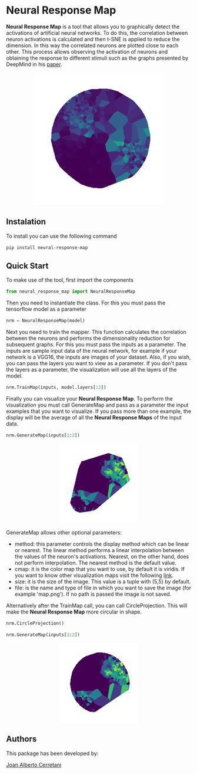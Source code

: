 # Neural Response Map

**Neural Response Map** is a tool that allows you to graphically detect the activations of artificial neural networks. To do this, the correlation between neuron activations is calculated and then t-SNE is applied to reduce the dimension. In this way the correlated neurons are plotted close to each other. This process allows observing the activation of neurons and obtaining the response to different stimuli such as the graphs presented by DeepMind in his [paper](https://arxiv.org/pdf/1807.01281.pdf).

<p align="center">
    <img src="https://raw.githubusercontent.com/joancerretani/NeuralResponseMap/main/examples/neuralmap1.png">
</p>

## Instalation

To install you can use the following command

```bash
pip install neural-response-map
```

## Quick Start

To make use of the tool, first import the components

```python
from neural_response_map import NeuralResponseMap
```

Then you need to instantiate the class. For this you must pass the tensorflow model as a parameter

```python
nrm = NeuralResponseMap(model)
```

Next you need to train the mapper. This function calculates the correlation between the neurons and performs the dimensionality reduction for subsequent graphs. For this you must pass the inputs as a parameter. The inputs are sample input data of the neural network, for example if your network is a VGG16, the inputs are images of your dataset. Also, if you wish, you can pass the layers you want to view as a parameter. If you don't pass the layers as a parameter, the visualization will use all the layers of the model.

```python
nrm.TrainMap(inputs, model.layers[:2])
```

Finally you can visualize your **Neural Response Map**. To perform the visualization you must call GenerateMap and pass as a parameter the input examples that you want to visualize. If you pass more than one example, the display will be the average of all the **Neural Response Maps** of the input data.

```python
nrm.GenerateMap(inputs[1:2])
```

<p align="center">
    <img src="https://raw.githubusercontent.com/joancerretani/NeuralResponseMap/main/examples/neuralmap2.png">
</p>

GenerateMap allows other optional parameters:

 - method: this parameter controls the display method which can be linear or nearest. The linear method performs a linear interpolation between the values of the neuron's activations. Nearest, on the other hand, does not perform interpolation. The nearest method is the default value.
 - cmap: it is the color map that you want to use, by default it is viridis. If you want to know other visualization maps visit the following [link](https://matplotlib.org/3.5.0/tutorials/colors/colormaps.html).
 - size: it is the size of the image. This value is a tuple with (5,5) by default.
 - file: is the name and type of file in which you want to save the image (for example 'map.png'). If no path is passed the image is not saved.
 
Alternatively after the TrainMap call, you can call CircleProjection. This will make the **Neural Response Map** more circular in shape.

```python
nrm.CircleProjection()
```

```python
nrm.GenerateMap(inputs[1:2])
```

<p align="center">
    <img src="https://raw.githubusercontent.com/joancerretani/NeuralResponseMap/main/examples/neuralmap3.png">
</p>

 ## Authors

This package has been developed by:

<a href="https://www.linkedin.com/in/joancerretani/" target="blank">Joan Alberto Cerretani</a>
